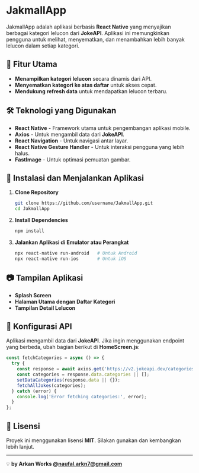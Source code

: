 # JakmallApp

JakmallApp adalah aplikasi berbasis **React Native** yang menyajikan berbagai kategori lelucon dari **JokeAPI**. Aplikasi ini memungkinkan pengguna untuk melihat, menyematkan, dan menambahkan lebih banyak lelucon dalam setiap kategori.

## 📌 Fitur Utama
- **Menampilkan kategori lelucon** secara dinamis dari API.
- **Menyematkan kategori ke atas daftar** untuk akses cepat.
- **Mendukung refresh data** untuk mendapatkan lelucon terbaru.

## 🛠️ Teknologi yang Digunakan
- **React Native** - Framework utama untuk pengembangan aplikasi mobile.
- **Axios** - Untuk mengambil data dari **JokeAPI**.
- **React Navigation** - Untuk navigasi antar layar.
- **React Native Gesture Handler** - Untuk interaksi pengguna yang lebih halus.
- **FastImage** - Untuk optimasi pemuatan gambar.

## 🚀 Instalasi dan Menjalankan Aplikasi

1. **Clone Repository**
   ```sh
   git clone https://github.com/username/JakmallApp.git
   cd JakmallApp
   ```

2. **Install Dependencies**
   ```sh
   npm install
   ```

3. **Jalankan Aplikasi di Emulator atau Perangkat**
   ```sh
   npx react-native run-android   # Untuk Android
   npx react-native run-ios       # Untuk iOS
   ```

## 📷 Tampilan Aplikasi
- **Splash Screen**
- **Halaman Utama dengan Daftar Kategori**
- **Tampilan Detail Lelucon**

## 🔧 Konfigurasi API
Aplikasi mengambil data dari **JokeAPI**. Jika ingin menggunakan endpoint yang berbeda, ubah bagian berikut di **HomeScreen.js**:
```js
const fetchCategories = async () => {
  try {
    const response = await axios.get('https://v2.jokeapi.dev/categories');
    const categories = response.data.categories || [];
    setDataCategories(response.data || {});
    fetchAllJokes(categories);
  } catch (error) {
    console.log('Error fetching categories:', error);
  }
};
```

## 📄 Lisensi
Proyek ini menggunakan lisensi **MIT**. Silakan gunakan dan kembangkan lebih lanjut.

---
💡 **by Arkan Works @naufal.arkn7@gmail.com**

